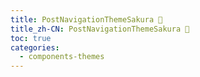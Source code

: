 ```yaml
---
title: PostNavigationThemeSakura 🚧
title_zh-CN: PostNavigationThemeSakura 🚧
toc: true
categories:
  - components-themes
---
```

